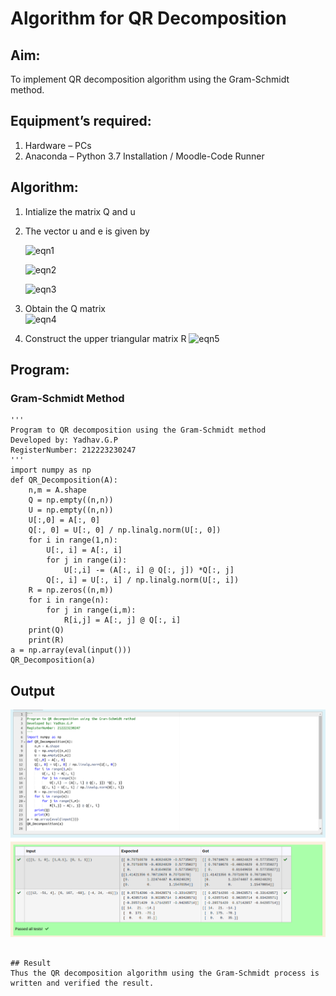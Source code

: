 # Algorithm for QR Decomposition
## Aim:
To implement QR decomposition algorithm using the Gram-Schmidt method.
## Equipment’s required:
1.	Hardware – PCs
2.	Anaconda – Python 3.7 Installation / Moodle-Code Runner
## Algorithm:
1.	Intialize the matrix Q and u
2.	The vector u and e is given by

    ![eqn1](./ex4.jpg)

    ![eqn2](./ex6.jpg)

    ![eqn3](./ex3.jpg)

3.	Obtain the Q matrix   
    ![eqn4](./ex1.jpg)
4.	Construct the upper triangular matrix R
    ![eqn5](./ex2.jpg)



## Program:
### Gram-Schmidt Method
```
''' 
Program to QR decomposition using the Gram-Schmidt method
Developed by: Yadhav.G.P
RegisterNumber: 212223230247
'''
import numpy as np
def QR_Decomposition(A):
    n,m = A.shape
    Q = np.empty((n,n))
    U = np.empty((n,n))
    U[:,0] = A[:, 0]
    Q[:, 0] = U[:, 0] / np.linalg.norm(U[:, 0])
    for i in range(1,n):
        U[:, i] = A[:, i]
        for j in range(i):
            U[:,i] -= (A[:, i] @ Q[:, j]) *Q[:, j]
        Q[:, i] = U[:, i] / np.linalg.norm(U[:, i])
    R = np.zeros((n,m))
    for i in range(n):
        for j in range(i,m):
            R[i,j] = A[:, j] @ Q[:, i]
    print(Q)
    print(R)
a = np.array(eval(input()))
QR_Decomposition(a)

```

## Output

![Alt text](QR.png)
```

## Result
Thus the QR decomposition algorithm using the Gram-Schmidt process is written and verified the result.